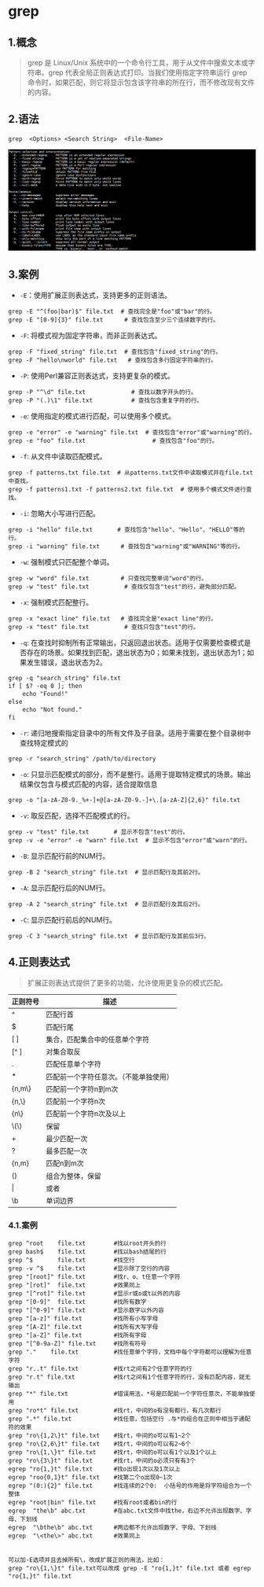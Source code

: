 # grep

## 1.概念

> grep 是 Linux/Unix 系统中的一个命令行工具，用于从文件中搜索文本或字符串。grep 代表全局正则表达式打印。当我们使用指定字符串运行 grep 命令时，如果匹配，则它将显示包含该字符串的所在行，而不修改现有文件的内容。

## 2.语法

~~~shell
grep  <Options> <Search String>  <File-Name>
~~~

![image-20240929142251278](./000.picture/image-20240929142251278.png)

## 3.案例

- `-E`：使用扩展正则表达式，支持更多的正则语法。

~~~shell
grep -E "^(foo|bar)$" file.txt  # 查找完全是"foo"或"bar"的行。
grep -E "[0-9]{3}" file.txt      # 查找包含至少三个连续数字的行。
~~~

- `-F`:  将模式视为固定字符串，而非正则表达式。

~~~shell
grep -F "fixed_string" file.txt  # 查找包含"fixed_string"的行。
grep -F "hello\nworld" file.txt   # 查找包含多行固定字符串的行。
~~~

- `-P`:  使用Perl兼容正则表达式，支持更复杂的模式。

~~~shell
grep -P "^\d" file.txt             # 查找以数字开头的行。
grep -P "(.)\1" file.txt           # 查找包含重复字符的行。
~~~

- `-e`:  使用指定的模式进行匹配，可以使用多个模式。

~~~shell
grep -e "error" -e "warning" file.txt  # 查找包含"error"或"warning"的行。
grep -e "foo" file.txt                   # 查找包含"foo"的行。
~~~

- `-f`:  从文件中读取匹配模式。

~~~shell
grep -f patterns.txt file.txt  # 从patterns.txt文件中读取模式并在file.txt中查找。
grep -f patterns1.txt -f patterns2.txt file.txt  # 使用多个模式文件进行查找。
~~~

- `-i`:  忽略大小写进行匹配。

~~~shell
grep -i "hello" file.txt       # 查找包含"hello"、"Hello"、"HELLO"等的行。
grep -i "warning" file.txt      # 查找包含"warning"或"WARNING"等的行。
~~~

- `-w`:  强制模式只匹配整个单词。

~~~shell
grep -w "word" file.txt         # 只查找完整单词"word"的行。
grep -w "test" file.txt          # 查找仅包含"test"的行，避免部分匹配。
~~~

- `-x`:  强制模式匹配整行。

~~~shell
grep -x "exact line" file.txt   # 查找完全是"exact line"的行。
grep -x "test" file.txt          # 查找只包含"test"的行。
~~~

- `-q`:  在查找时抑制所有正常输出，只返回退出状态。适用于仅需要检查模式是否存在的场景。如果找到匹配，退出状态为0；如果未找到，退出状态为1；如果发生错误，退出状态为2。

~~~shell
grep -q "search_string" file.txt
if [ $? -eq 0 ]; then
    echo "Found!"
else
    echo "Not found."
fi
~~~

- `-r`:  递归地搜索指定目录中的所有文件及子目录。适用于需要在整个目录树中查找特定模式的

~~~shell
grep -r "search_string" /path/to/directory
~~~

- `-o`:  只显示匹配模式的部分，而不是整行。适用于提取特定模式的场景。输出结果仅包含与模式匹配的内容，适合提取信息

~~~shell
grep -o "[a-zA-Z0-9._%+-]+@[a-zA-Z0-9.-]+\.[a-zA-Z]{2,6}" file.txt
~~~

- `-v`:  取反匹配，选择不匹配模式的行。

~~~shell
grep -v "test" file.txt       # 显示不包含"test"的行。
grep -v -e "error" -e "warn" file.txt  # 显示不包含"error"或"warn"的行。
~~~

- `-B`:  显示匹配行前的NUM行。

~~~shell
grep -B 2 "search_string" file.txt  # 显示匹配行及其前2行。
~~~

- `-A`:  显示匹配行后的NUM行。

~~~shell
grep -A 2 "search_string" file.txt  # 显示匹配行及其后2行。
~~~

- `-C`:  显示匹配行前后的NUM行。

~~~shell
grep -C 3 "search_string" file.txt  # 显示匹配行及其前后3行。
~~~

## 4.正则表达式

> 扩展正则表达式提供了更多的功能，允许使用更复杂的模式匹配。

| 正则符号 | 描述                                   |
| -------- | -------------------------------------- |
| ^        | 匹配行首                               |
| $        | 匹配行尾                               |
| [ ]      | 集合，匹配集合中的任意单个字符         |
| [^ ]     | 对集合取反                             |
| .        | 匹配任意单个字符                       |
| *        | 匹配前一个字符任意次。（不能单独使用） |
| \{n,m\\} | 匹配前一个字符n到m次                   |
| \{n,\\}  | 匹配前一个字符n次                      |
| {n\\}    | 匹配前一个字符n次及以上                |
| \\(\\)   | 保留                                   |
| +        | 最少匹配一次                           |
| ?        | 最多匹配一次                           |
| {n,m}    | 匹配n到m次                             |
| ()       | 组合为整体，保留                       |
| \|       | 或者                                   |
| \b       | 单词边界                               |

### 4.1.案例

~~~shell
grep ^root    file.txt        #找以root开头的行
grep bash$    file.txt        #找以bash结尾的行
grep ^$       file.txt        #找空行
grep -v ^$    file.txt        #显示除了空行的内容
grep "[root]" file.txt        #找r、o、t任意一个字符
grep "[rot]"  file.txt        #效果同上
grep "[^rot]" file.txt        #显示r或o或t以外的内容
grep "[0-9]"  file.txt        #找所有数字
grep "[^0-9]" file.txt        #显示数字以外内容
grep "[a-z]" file.txt         #找所有小写字母
grep "[A-Z]" file.txt         #找所有大写字母
grep "[a-Z]" file.txt         #找所有字母
grep "[^0-9a-Z]" file.txt     #找所有符号
grep "."    file.txt          #找任意单个字符，文档中每个字符都可以理解为任意字符
grep "r..t" file.txt          #找rt之间有2个任意字符的行
grep "r.t" file.txt           #找rt之间有1个任意字符的行，没有匹配内容，就无输出
grep "*" file.txt             #错误用法，*号是匹配前一个字符任意次，不能单独使用
grep "ro*t" file.txt          #找rt，中间的o有没有都行，有几次都行
grep ".*" file.txt            #找任意，包括空行 .与*的组合在正则中相当于通配符的效果
grep "ro\{1,2\}t" file.txt    #找rt，中间的o可以有1~2个
grep "ro\{2,6\}t" file.txt    #找rt，中间的o可以有2~6个
grep "ro\{1,\}t" file.txt     #找rt，中间的o可以有1个以及1个以上
grep "ro\{3\}t" file.txt      #找rt，中间的o必须只有有3个
egrep "ro{1,}t" file.txt      #找o出现1次以及1次以上
egrep "roo{0,1}t" file.txt    #找第二个o出现0~1次
egrep "(0:){2}" file.txt      #找连续的2个0:  小括号的作用是将字符组合为一个整体
egrep "root|bin" file.txt     #找有root或者bin的行
egrep  "the\b" abc.txt        #在abc.txt文件中找the，右边不允许出现数字、字母、下划线
egrep  "\bthe\b" abc.txt      #两边都不允许出现数字、字母、下划线
egrep  "\<the\>" abc.txt      #效果同上


可以加-E选项并且去掉所有\，改成扩展正则的用法，比如：
grep "ro\{1,\}t" file.txt可以改成 grep -E "ro{1,}t" file.txt 或者 egrep "ro{1,}t" file.txt   
~~~

